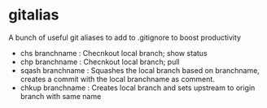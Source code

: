 # gitalias
A bunch of useful git aliases to add to .gitignore to boost productivity

 - chs branchname : Checnkout local branch; show status
 - chp branchname : Checnkout local branch; pull
 - sqash branchname : Squashes the local branch based on branchname, creates a commit with the local branchname as comment.
 - chkup branchname : Creates local branch and sets upstream to origin branch with same name
